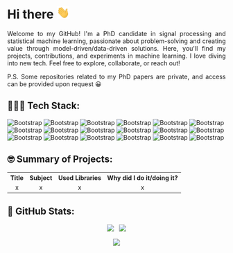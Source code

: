 # Hi there <img src="https://raw.githubusercontent.com/ABSphreak/ABSphreak/master/gifs/Hi.gif" width="30px">

<p style="text-align: justify;">Welcome to my GitHub! I'm a PhD candidate in signal processing and statistical machine learning, passionate about problem-solving and creating value through model-driven/data-driven solutions. Here, you'll find my projects, contributions, and experiments in machine learning. I love diving into new tech. Feel free to explore, collaborate, or reach out!</p> 
<p style="text-align: justify;">P.S. Some repositories related to my PhD papers are private, and access can be provided upon request 😀</p> 

## 👨🏽‍💻 Tech Stack:

![Bootstrap](https://img.shields.io/badge/MATLAB-e16737?style=flat-square?logo=matlab&color=353535) 
![Bootstrap](https://img.shields.io/badge/Python-e16737?style=flat-square&logo=python&color=353535) 
![Bootstrap](https://img.shields.io/badge/PyTorch-e16737?style=flat-square&logo=pytorch&color=353535) 
![Bootstrap](https://img.shields.io/badge/Scikit%20Learn-e16737?style=flat-square&logo=scikit-learn&color=353535)
![Bootstrap](https://img.shields.io/badge/Numpy-e16737?style=flat-square&logo=numpy&color=353535) 
![Bootstrap](https://img.shields.io/badge/Matplotlib-e16737?style=flat-square&logo=matplotlib&color=353535)
![Bootstrap](https://img.shields.io/badge/Pandas-e16737?style=flat-square&logo=pandas&color=353535)
![Bootstrap](https://img.shields.io/badge/PostgreSQL-e16737?style=flat-square&logo=postgresql&color=353535)
![Bootstrap](https://img.shields.io/badge/SciPy-e16737?style=flat-square&logo=SciPy&color=353535)
![Bootstrap](https://img.shields.io/badge/Pyro-e16737?style=flat-square&logo=pyro&color=353535)
![Bootstrap](https://img.shields.io/badge/flwr-e16737?style=flat-square&logo=flwr&color=353535)
![Bootstrap](https://img.shields.io/badge/DoWhy-e16737?style=flat-square&logo=dowhy&color=353535)
![Bootstrap](https://img.shields.io/badge/statsmodels-e16737?style=flat-square&logo=statsmodels&color=353535)
![Bootstrap](https://img.shields.io/badge/Docker-e16737?style=flat-square&logo=docker&color=353535)
![Bootstrap](https://img.shields.io/badge/Kubernetes-e16737?style=flat-square&logo=kubernetes&color=353535)
![Bootstrap](https://img.shields.io/badge/Spark-e16737?style=flat-square&logo=apachespark&color=353535)
![Bootstrap](https://img.shields.io/badge/HuggingFace-e16737?style=flat-square&logo=huggingface&color=353535)
![Bootstrap](https://img.shields.io/badge/Databricks-e16737?style=flat-square&logo=databricks&color=353535)

## 🤓 Summary of Projects:

<div align="center">

<table>
  <tr align="center">
    <th>Title</th>
    <th>Subject</th>
    <th>Used Libraries</th>
    <th>Why did I do it/doing it?</th>
  </tr>
  <tr align="center">
    <td>x</td>
    <td>x</td>
    <td>x</td>
    <td>x</td>
  </tr>
</table>

</div>

## 📢 GitHub Stats:

<p align="center">
  <img 
    src="https://github-readme-stats.vercel.app/api?username=ehsan-lari&theme=transparent&show_icons=true&count_private=true&hide_rank=true"
    height="200"
  />
  &nbsp;
  <img 
    src="https://github-readme-stats.vercel.app/api/top-langs/?username=ehsan-lari&locale=en&theme=transparent&show_icons=true"
    height="200"
  />
</p>

 <div align="center">
  <img src="https://komarev.com/ghpvc/?username=ehsan-lari&style=for-the-badge" />
</div>
<!--
**ehsan-lari/ehsan-lari** is a ✨ _special_ ✨ repository because its `README.md` (this file) appears on your GitHub profile.

Here are some ideas to get you started:

- 🔭 I’m currently working on ...
- 🌱 I’m currently learning ...
- 👯 I’m looking to collaborate on ...
- 🤔 I’m looking for help with ...
- 💬 Ask me about ...
- 📫 How to reach me: ...
- 😄 Pronouns: ...
- ⚡ Fun fact: ...
-->
